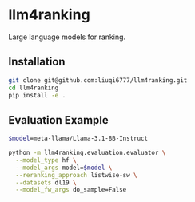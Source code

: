 # llm4ranking
Large language models for ranking.

## Installation

```bash
git clone git@github.com:liuqi6777/llm4ranking.git
cd llm4ranking
pip install -e .
```


## Evaluation Example

```bash
$model=meta-llama/Llama-3.1-8B-Instruct

python -m llm4ranking.evaluation.evaluator \
  --model_type hf \
  --model_args model=$model \
  --reranking_approach listwise-sw \
  --datasets dl19 \
  --model_fw_args do_sample=False
```
